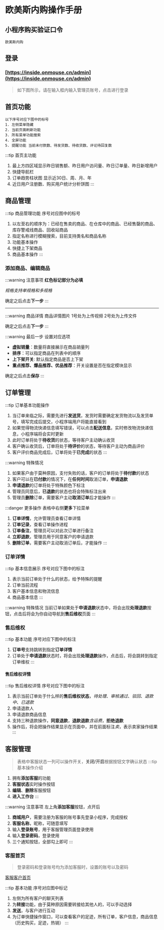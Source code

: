 <script setup>
  import PictureComp from '../../components/PictureComp.vue'
  import Location from '../../components/Location.vue'
  const homeUrl = `${window.location.origin}/systemStandard/index`
</script>
<Location :homeUrl="homeUrl"/>

# 欧美斯内购操作手册

## 小程序购买验证口令
```
欧美斯内购
```

## 登录

### [https://inside.onmouse.cn/admin](https://inside.onmouse.cn/admin)


> 如下图所示，请在输入框内输入管理员账号，点击进行登录

<PictureComp :imgUrl="'../../inside/login.png'"/> 

## 首页功能
```
以下序号对应下图中的标号
1. 左侧菜单隐藏
2. 当前页面刷新功能
3. 所有菜单功能搜索
4. 全屏功能
5. 提醒功能 当前未付款数、待发货数、待收货数、评论待回复数
```
:::tip 首页主功能
 1. 最上方四区域显示昨日销售额、昨日用户访问量、昨日订单量、昨日新增用户
 2. 快捷导航栏
 3. 订单趋势柱状图 显示近30日、周、月、年
 4. 近日用户注册数、购买用户统计分析饼图
:::
<PictureComp :imgUrl="'../../inside/home.png'"/> 

## 商品管理
:::tip 商品管理功能
序号对应图中的标号
 1. 以左至右的顺序为：已经在售卖的商品、在仓库中的商品、已经售罄的商品、库存警戒线商品、回收站商品
 2. 指定名称进行模糊搜索，目前支持类名和商品名称
 3. 功能基本操作
 4. 快捷上下架商品
 5. 商品基本操作
:::
<PictureComp :imgUrl="'../../inside/product.png'"/> 

### 添加商品、编辑商品
:::warning 注意事项
**红色标记部分为必填**

*规格支持单规格和多规格*

确定之后点击**下一步**
:::
<PictureComp :imgUrl="'../../inside/addproduct.png'"/>

<PictureComp :imgUrl="'../../inside/next.png'"/> 

***
:::warning 商品详情
商品详情图片
1号处为上传视频
2号处为上传文件

确定之后点击**下一步**
:::

<PictureComp :imgUrl="'../../inside/productdetail.png'"/> 

:::warning 最后一步
设置对应选项
* **虚拟销量**：数量将直接展示在商品销量列
* **排序**：可以指定商品在列表中的顺序
* **上下架开关**: 默认指定商品是否上下架
* **重点推荐、爆品推荐、优品推荐**：开关设置是否在指定模块显示

确定之后点击**保存**
:::

<PictureComp :imgUrl="'../../inside/laststep.png'"/> 


## 订单管理

:::tip 订单基本功能操作
1. 当订单来临之际，需要先进行**发送货**，发货时需要确定发货物流以及发货单号，填写完成后提交，小程序端用户将能直接看到
2. 如果觉得物流快递信息填写错误，可以点击**配送信息**，实时修改物流快递信息，小程序端将会实时更新
3. 此时订单将处于**待收货**的状态，等待客户主动确认收货
4. 客户确认收货后，订单将处于**待评价**的状态，等待客户主动为商品评价
5. 客户评价商品完成后，订单将处于**已完成**的状态
:::

:::warning 特殊情况
1. 如果客户由于莫种原因，支付失败的话，客户的订单将处于**待付款**的状态
2. 客户可以在**已付款**的情况下，在**任何时间**取消订单，**申请退款**
3. **申请退款**的订单将处于特殊颜色下标注
4. 管理员同意后，**已退款**的状态也将会特殊标注出来
5. 管理员**删除**订单，需要客户主动**取消订单**后才能操作
:::

:::danger 更多操作
表格中右侧**更多**下拉菜单
1. **订单详情**，允许管理员查看订单详情
2. **订单记录**，查看订单操作进程
3. **订单备注**，管理员可以对此次订单进行备注
4. **立即退款**，管理员用于同意客户的申请退款
5. **删除订单**，需要客户主动取消订单后，才能操作
:::

<PictureComp :imgUrl="'../../inside/order.png'"/> 

### 订单详情

:::tip 基本信息展示
序号对应下图中的标注
1. 表示当前订单处于什么的状态，给予特殊的提醒
2. 订单当前流程
3. 客户基本信息和物流信息
4. 商品基本信息
:::

:::warning 特殊情况
当前订单如果处于**申请退款**状态中，将会出现**处理退款**按钮，点击后将会为你自动导航到**售后维权**页面
:::

<PictureComp :imgUrl="'../../inside/orderdetail.png'"/> 

### 售后维权


:::tip 基本功能
序号对应下图中的标注
1. **订单号**支持跳转到指定**订单详情**
2. 订单处于**申请退款**状态时，将会出现**处理退款**操作，点击后，将会跳转到指定订单维权
:::

<PictureComp :imgUrl="'../../inside/orderservice.png'"/> 

#### 售后维权详情

:::tip 售后维权详情
序号对应下图中的标注
1. 表示当前订单处于什么样的**售后维权状态**，*待处理*、*审核通过*、*驳回*、*退款中*、*已退款*
2. 申请退款人
3. 申请退款商品信息
4. 支持三种退款操作，**同意退款**，**退款退款**_含运费_，**拒绝退款**
5. 操作后，将会把操作结果显示在页面中，并在前面标注*卖*，表示卖家操作结果
:::

<PictureComp :imgUrl="'../../inside/orderservicedetail.png'"/> 

<PictureComp :imgUrl="'../../inside/orderservicedetailope.png'"/> 


## 客服管理

> 表格中客服状态一列可以操作开关，**关闭/开启**根据按钮文字确认状态
:::tip 基本操作介绍
1. 拥有**添加客服**的功能
2. **客服状态**实时操作按钮
3. **编辑**、**删除**客服按钮
4. **进入工作台**
:::

:::warning 注意事项
左上角**添加客服**按钮，点开后
1. **商城用户**，需要注册为客服的账号事先登录小程序，完成授权
2. **客服名称**，昵称，可随意填写
3. 输入**登录账号**，用于客服管理页面登录使用
4. 输入**登录密码**，登录使用
5. 三个通知按钮，全部勾上即可
:::

<PictureComp :imgUrl="'../../inside/services.png'"/> 

### 客服首页

> 登录密码和登录账号均为添加客服时，设置的账号以及密码

[客服客户首页](https://inside.onmouse.cn/kefu)

:::tip 基本功能
序号对应图中标记
1. 左侧为所有客户的聊天列表
2. 为**转接**功能，由于莫种原因需要转接给其他人的，可以手动选择
3. **发送**，与客户进行互动
4. 为订单快捷操作窗口，可以查看客户的足迹，所有订单，客户信息，商品信息（历史购买，足迹，热销）
:::

<PictureComp :imgUrl="'../../inside/kefudetail.png'"/> 




